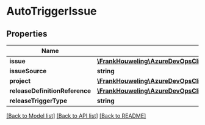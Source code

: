# AutoTriggerIssue

## Properties
Name | Type | Description | Notes
------------ | ------------- | ------------- | -------------
**issue** | [**\FrankHouweling\AzureDevOpsClient\Release\Model\Issue**](Issue.md) |  | [optional] 
**issueSource** | **string** |  | [optional] 
**project** | [**\FrankHouweling\AzureDevOpsClient\Release\Model\ProjectReference**](ProjectReference.md) |  | [optional] 
**releaseDefinitionReference** | [**\FrankHouweling\AzureDevOpsClient\Release\Model\ReleaseDefinitionShallowReference**](ReleaseDefinitionShallowReference.md) |  | [optional] 
**releaseTriggerType** | **string** |  | [optional] 

[[Back to Model list]](../README.md#documentation-for-models) [[Back to API list]](../README.md#documentation-for-api-endpoints) [[Back to README]](../README.md)


